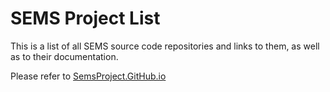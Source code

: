 SEMS Project List
=================

This is a list of all SEMS source code repositories and links to them, as well as to their documentation.

Please refer to [SemsProject.GitHub.io](https://semsproject.github.io/)
